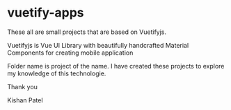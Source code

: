 # vuetify-apps

These all are small projects that are based on Vuetifyjs.

Vuetifyjs is Vue UI Library with beautifully handcrafted Material Components for creating mobile application

Folder name is project of the name. I have created these projects to explore my knowledge of this technologie.

Thank you

Kishan Patel
